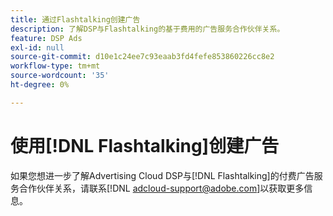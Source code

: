 ```yaml
---
title: 通过Flashtalking创建广告
description: 了解DSP与Flashtalking的基于费用的广告服务合作伙伴关系。
feature: DSP Ads
exl-id: null
source-git-commit: d10e1c24ee7c93eaab3fd4fefe853860226cc8e2
workflow-type: tm+mt
source-wordcount: '35'
ht-degree: 0%

---
```


# 使用[!DNL Flashtalking]创建广告

如果您想进一步了解Advertising Cloud DSP与[!DNL Flashtalking]的付费广告服务合作伙伴关系，请联系[!DNL adcloud-support@adobe.com]以获取更多信息。
